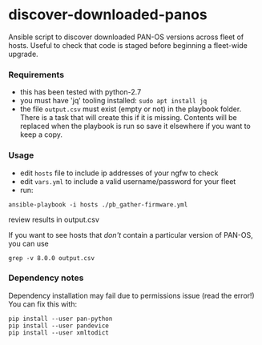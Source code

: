 # discover-downloaded-panos
Ansible script to discover downloaded PAN-OS versions across fleet of hosts. Useful to check that code is staged before beginning a fleet-wide upgrade.

### Requirements
* this has been tested with python-2.7
* you must have 'jq' tooling installed: `sudo apt install jq`
* the file `output.csv` must exist (empty or not) in the playbook folder. There is a task that will create this if it is missing. Contents will be replaced when the playbook is run so save it elsewhere if you want to keep a copy.

### Usage
* edit `hosts` file to include ip addresses of your ngfw to check
* edit `vars.yml` to include a valid username/password for your fleet
* run: 
``` 
ansible-playbook -i hosts ./pb_gather-firmware.yml
```
review results in output.csv

If you want to see hosts that _don't_ contain a particular version of PAN-OS, you can use
``` 
grep -v 8.0.0 output.csv
```

### Dependency notes
Dependency installation may fail due to permissions issue (read the error!)
You can fix this with:
```
pip install --user pan-python
pip install --user pandevice
pip install --user xmltodict
```

